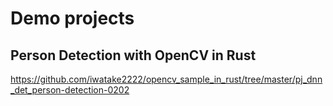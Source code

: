 # Demo projects

## Person Detection with OpenCV in Rust
https://github.com/iwatake2222/opencv_sample_in_rust/tree/master/pj_dnn_det_person-detection-0202

